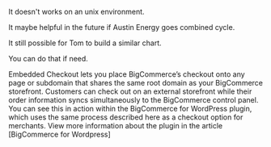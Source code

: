 It doesn't works on an unix environment.

It maybe helpful in the future if Austin Energy goes combined cycle.

It still possible for Tom to build a similar chart.

You can do that if need.

Embedded Checkout lets you place BigCommerce’s checkout onto any page or subdomain that shares the same root domain as your BigCommerce storefront. Customers can check out on an external storefront while their order information syncs simultaneously to the BigCommerce control panel. You can see this in action within the BigCommerce for WordPress plugin, which uses the same process described here as a checkout option for merchants. View more information about the plugin in the article [BigCommerce for Wordpress]
